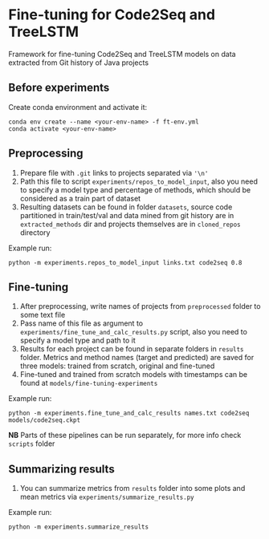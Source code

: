 # Fine-tuning for Code2Seq and TreeLSTM

Framework for fine-tuning Code2Seq and TreeLSTM models on data extracted from Git history of Java projects

## Before experiments

Create conda environment and activate it:

```shell
conda env create --name <your-env-name> -f ft-env.yml
conda activate <your-env-name>
```

## Preprocessing

1. Prepare file with `.git` links to projects separated via `'\n'`
2. Path this file to script `experiments/repos_to_model_input`, also you need to specify a model type and percentage of
   methods, which should be considered as a train part of dataset
3. Resulting datasets can be found in folder `datasets`, source code partitioned in train/test/val and data mined from
   git history are in `extracted_methods` dir and projects themselves are in `cloned_repos` directory

Example run:

```shell
python -m experiments.repos_to_model_input links.txt code2seq 0.8
```

## Fine-tuning

1. After preprocessing, write names of projects from `preprocessed` folder to some text file
2. Pass name of this file as argument to `experiments/fine_tune_and_calc_results.py` script, also you need to specify a
   model type and path to it
3. Results for each project can be found in separate folders in `results` folder. Metrics and method names (target and
   predicted) are saved for three models: trained from scratch, original and fine-tuned
4. Fine-tuned and trained from scratch models with timestamps can be found at `models/fine-tuning-experiments`

Example run:

```shell
python -m experiments.fine_tune_and_calc_results names.txt code2seq models/code2seq.ckpt
```

**NB** Parts of these pipelines can be run separately, for more info check `scripts` folder

## Summarizing results

1. You can summarize metrics from `results` folder into some plots and mean metrics
   via `experiments/summarize_results.py`

Example run:

```shell
python -m experiments.summarize_results
```